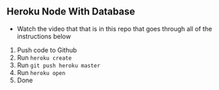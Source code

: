 ## Heroku Node With Database
* Watch the video that that is in this repo that goes through all of the instructions below
1. Push code to Github
2. Run ```heroku create```
3. Run ```git push heroku master```
4. Run ```heroku open```
5. Done
